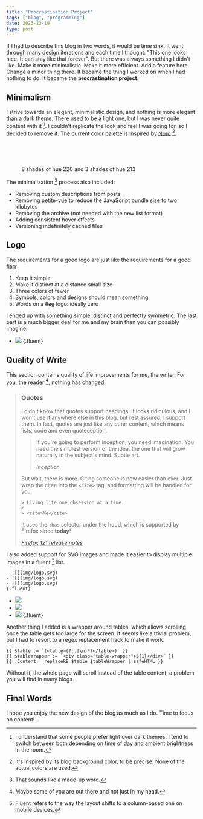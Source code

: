 ```yaml
---
title: "Procrastination Project"
tags: ["blog", "programming"]
date: 2023-12-19
type: post
---
```

If I had to describe this blog in two words, it would be time sink. It went through many design iterations and each time I thought: "This one looks nice. It can stay like that forever". But there was always something I didn't like. Make it more minimalistic. Make it more efficient. Add a feature here. Change a minor thing there. It became the thing I worked on when I had nothing to do. It became the **procrastination project**.

## Minimalism
I strive towards an elegant, minimalistic design, and nothing is more elegant than a dark theme. There used to be a light one, but I was never quite content with it [^theme]. I couldn't replicate the look and feel I was going for, so I decided to remove it. The current color palette is inspired by [Nord](https://www.nordtheme.com/) [^nord].

[^theme]: I understand that some people prefer light over dark themes. I tend to switch between both depending on time of day and ambient brightness in the room.

[^nord]: It's inspired by its blog background color, to be precise. None of the actual colors are used.

<figure>
  <div style="display: flex; height: 4rem; border: 1px solid var(--gray-6)">
    <div style="flex: 1; background-color: var(--gray-8)"></div>
    <div style="flex: 1; background-color: var(--gray-7)"></div>
    <div style="flex: 1; background-color: var(--gray-6)"></div>
    <div style="flex: 1; background-color: var(--gray-5)"></div>
    <div style="flex: 1; background-color: var(--gray-4)"></div>
    <div style="flex: 1; background-color: var(--gray-3)"></div>
    <div style="flex: 1; background-color: var(--gray-2)"></div>
    <div style="flex: 1; background-color: var(--gray-1)"></div>
    <div style="flex: 1; background-color: var(--blue-3)"></div>
    <div style="flex: 1; background-color: var(--blue-2)"></div>
    <div style="flex: 1; background-color: var(--blue-1)"></div>
  </div>
  <figcaption>8 shades of hue 220 and 3 shades of hue 213</figcaption>
</figure>

The minimalization [^minimalization] process also included:

[^minimalization]: That sounds like a made-up word.

- Removing custom descriptions from posts
- Removing [petite-vue](https://github.com/vuejs/petite-vue) to reduce the JavaScript bundle size to two kilobytes
- Removing the archive (not needed with the new list format)
- Adding consistent hover effects
- Versioning indefinitely cached files

## Logo
The requirements for a good logo are just like the requirements for a good [flag](https://www.youtube.com/watch?v=l4w6808wJcU):

1. Keep it simple
2. Make it distinct at a ~~distance~~ small size
3. Three colors of fewer
4. Symbols, colors and designs should mean something
5. Words on a ~~flag~~ logo: ideally zero

I ended up with something simple, distinct and perfectly symmetric. The last part is a much bigger deal for me and my brain than you can possibly imagine.

- ![](img/logo.svg)
{.fluent}

## Quality of Write
This section contains quality of life improvements for me, the writer. For you, the reader [^reader], nothing has changed.

[^reader]: Maybe some of you are out there and not just in my head.

> ### Quotes
> I didn't know that quotes support headings. It looks ridiculous, and I won't use it anywhere else in this blog, but rest assured, I support them. In fact, quotes are just like any other content, which means lists, code and even quoteception.
>
> > If you're going to perform inception, you need imagination. You need the simplest version of the idea, the one that will grow naturally in the subject's mind. Subtle art.
> >
> > <cite>Inception</cite>
>
> But wait, there is more. Citing someone is now easier than ever. Just wrap the citee into the `<cite>` tag, and formatting will be handled for you.
>
> ```
> > Living life one obsession at a time.
> >
> > <cite>Me</cite>
> ```
> It uses the `:has` selector under the hood, which is supported by Firefox since **today**!
>
> <cite>[Firefox 121 release notes](https://www.mozilla.org/en-US/firefox/121.0/releasenotes/)</cite>

I also added support for SVG images and made it easier to display multiple images in a fluent [^fluent] list.

[^fluent]: Fluent refers to the way the layout shifts to a column-based one on mobile devices.

```
- ![](img/logo.svg)
- ![](img/logo.svg)
- ![](img/logo.svg)
{.fluent}
```

- ![](img/logo.svg)
- ![](img/logo.svg)
- ![](img/logo.svg)
{.fluent}

Another thing I added is a wrapper around tables, which allows scrolling once the table gets too large for the screen. It seems like a trivial problem, but I had to resort to a regex replacement hack to make it work.

```
{{ $table := `(<table>(?:.|\n)*?</table>)` }}
{{ $tableWrapper := `<div class="table-wrapper">${1}</div>` }}
{{ .Content | replaceRE $table $tableWrapper | safeHTML }}
```

Without it, the whole page will scroll instead of the table content, a problem you will find in many blogs.

## Final Words
I hope you enjoy the new design of the blog as much as I do. Time to focus on content!
